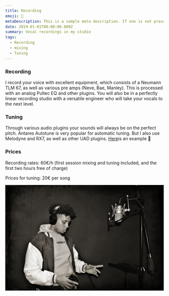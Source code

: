 ```yaml
---
title: Recording
emoji: 🎤
metaDescription: This is a sample meta description. If one is not present in your page/project's front matter, the default metadata.desciption will be used instead.
date: 2019-01-01T00:00:00.000Z
summary: Vocal recordings in my studio
tags:
  - Recording
  - mixing
  - Tuning
---
```


### Recording

I record your voice with excellent equipment, which consists of a Neumann TLM 67, as well as various pre amps (Neve, Bae, Manley). This is processed with an analog Pultec EQ and other plugins.
You will also be in a perfectly linear recording studio with a versatile engineer who will take your vocals to the next level.

### Tuning

Through various audio plugins your sounds will always be on the perfect pitch. 
Antares Autotune is very popular for automatic tuning.
But I also use Melodyne and RX7, as well as other UAD plugins.
[Here](https://soundcloud.com/qi-studio/vocal-tuning)is an example 🎤

### Prices

Recording rates: 60€/h (first session mixing and tuning included, and the first two hours free of charge)

Prices for tuning: 20€ per song


![Session](/src/assets/img/p.jpg "recording")
